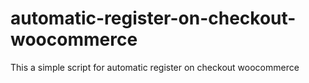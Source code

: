 # automatic-register-on-checkout-woocommerce
This a simple script for automatic register on checkout woocommerce

